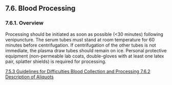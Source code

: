 ## 7.6. Blood Processing

### 7.6.1. Overview

Processing should be initiated as soon as possible (<30 minutes) following venipuncture.  The serum tubes must stand at room temperature for 60 minutes before centrifugation. If centrifugation of the other tubes is not immediate, the plasma draw tubes should remain on ice.   Personal protective equipment (non-permeable lab coats, double-gloves with at least one latex pair, splatter shields) is required for processing.


<div class="center">
<div class="btn-group">
  <a href=":pages_path:/manuals/blood-collection-processing/7-05-03-guidelines-for-difficulties.md" class="btn btn-default">
    <span class="glyphicon glyphicon-chevron-left"></span>
    7.5.3 Guidelines for Difficulties
  </a>

  <a href=":pages_path:/manuals/blood-collection-processing" class="btn btn-default">
    <span class="glyphicon glyphicon-chevron-up"></span>
    Blood Collection and Processing
  </a>

  <a href=":pages_path:/manuals/blood-collection-processing/7-06-02-description-of-aliquots.md" class="btn btn-success">
    7.6.2 Description of Aliquots
    <span class="glyphicon glyphicon-chevron-right"></span>
  </a>
</div>
</div>
